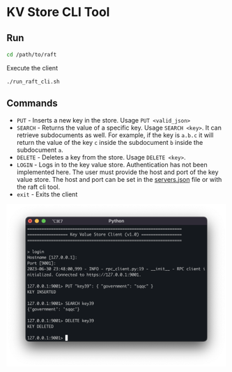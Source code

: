 # KV Store CLI Tool

## Run

```bash
cd /path/to/raft
```

Execute the client
```bash
./run_raft_cli.sh
```

## Commands

 - `PUT` - Inserts a new key in the store. Usage `PUT <valid_json>`
 - `SEARCH` - Returns the value of a specific key. Usage `SEARCH <key>`. It can retrieve subdocuments as well. For example,
    if the key is `a.b.c` it will return the value of the key `c` inside the subdocument `b` inside the subdocument `a`.
 - `DELETE` - Deletes a key from the store. Usage `DELETE <key>`.
 - `LOGIN` - Logs in to the key value store. Authentication has not been implemented here. The user must provide the
host and port of the key value store. The host and port can be set in the 
[servers.json](../../../src/configurations/servers.json) file or with the raft cli tool.
 - `exit` - Exits the client

![Alt Text](images/kv_cli.png)
